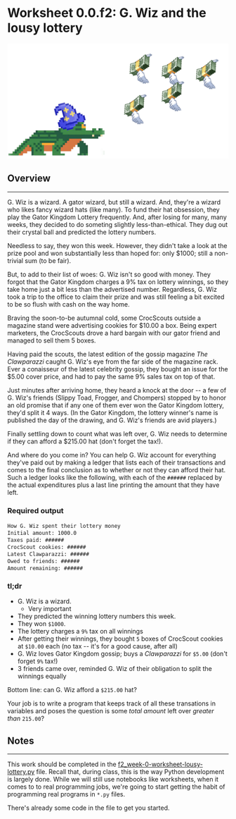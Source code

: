 # Worksheet 0.0.f2: G. Wiz and the lousy lottery

![Paper chase](https://raw.githubusercontent.com/allegheny-college-sandbox/cmpsc-100-spring-2020-lab-04/media/media/g-wiz-lousy-lottery.png)

## Overview

---

G. Wiz is a wizard. A gator wizard, but still a wizard. And, they're a wizard who likes fancy wizard hats (like many). To fund their hat obsession, they play the Gator Kingdom Lottery frequently. And, after losing for many, many weeks, they decided to do someting slightly less-than-ethical. They dug out their crystal ball and predicted the lottery numbers.

Needless to say, they won this week. However, they didn't take a look at the prize pool and won substantially less than hoped for: only $1000; still a non-trivial sum (to be fair).

But, to add to their list of woes: G. Wiz isn't so good with money. They forgot that the Gator Kingdom charges a 9% tax on lottery winnings, so they take home just a bit less than the advertised number. Regardless, G. Wiz took a trip to the office to claim their prize and was still feeling a bit excited to be so flush with cash on the way home.

Braving the soon-to-be autumnal cold, some CrocScouts outside a magazine stand were advertising cookies for $10.00 a box. Being expert marketers, the CrocScouts drove a hard bargain with our gator friend and managed to sell them 5 boxes.

Having paid the scouts, the latest edition of the gossip magazine _The Clawparazzi_ caught G. Wiz's eye from the far side of the magazine rack. Ever a conaisseur of the latest celebrity gossip, they bought an issue for the $5.00 cover price, and had to pay the same 9% sales tax on top of that.

Just minutes after arriving home, they heard a knock at the door -- a few of G. Wiz's friends (Slippy Toad, Frogger, and Chompers) stopped by to honor an old promise that if any one of them ever won the Gator Kingdom lottery, they'd split it 4 ways. (In the Gator Kingdom, the lottery winner's name is published the day of the drawing, and G. Wiz's friends are avid players.)

Finally settling down to count what was left over, G. Wiz needs to determine if they can afford a $215.00 hat (don't forget the tax!).

And where do you come in? You can help G. Wiz account for everything they've paid out by making a ledger that lists each of their transactions and comes to the final conclusion as to whether or not they can afford their hat. Such a ledger looks like the following, with each of the `######` replaced by the actual expenditures plus a last line printing the amount that they have left.

### Required output

```
How G. Wiz spent their lottery money
Initial amount: 1000.0
Taxes paid: ######
CrocScout cookies: ######
Latest Clawparazzi: ######
Owed to friends: ######
Amount remaining: ######
```

### tl;dr

* G. Wiz is a wizard.
  * Very important
* They predicted the winning lottery numbers this week.
* They won `$1000`.
* The lottery charges a `9%` tax on all winnings
* After getting their winnings, they bought `5` boxes of CrocScout cookies at `$10.00` each (no tax -- it's for a good cause, after all)
* G. Wiz loves Gator Kingdom gossip; buys a _Clawparazzi_ for `$5.00` (don't forget `9%` tax!)
* 3 friends came over, reminded G. Wiz of their obligation to split the winnings equally

Bottom line: can G. Wiz afford a `$215.00` hat?

Your job is to write a program that keeps track of all these transations in variables and poses the question is some _total amount_ left over _greater than_ `215.00`?

## Notes

---

This work should be completed in the [f2_week-0-worksheet-lousy-lottery.py](f2_week-0-worksheet-lousy-lottery.py) file. Recall that, during class, this is the way Python development is largely done. While we will still use notebooks like worksheets, when it comes to to real programming jobs, we're going to start getting the habit of programming real programs in `*.py` files.

There's already some code in the file to get you started.